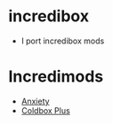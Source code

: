 # incredibox
* I port incredibox mods

# Incredimods
* [Anxiety](https://github.com/Incredimods/Anxiety)
* [Coldbox Plus](https://github.com/Incredimods/Coldbox-Plus)

